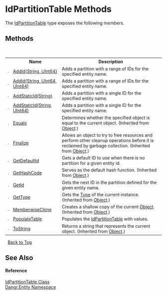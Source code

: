 # IdPartitionTable Methods
 

The <a href="T_Dangr_Entity_IdPartitionTable">IdPartitionTable</a> type exposes the following members.


## Methods
&nbsp;<table><tr><th></th><th>Name</th><th>Description</th></tr><tr><td>![Protected method](media/protmethod.gif "Protected method")</td><td><a href="M_Dangr_Entity_IdPartitionTable_AddId">AddId(String, UInt64)</a></td><td>
Adds a partition with a range of IDs for the specified entity name.</td></tr><tr><td>![Protected method](media/protmethod.gif "Protected method")</td><td><a href="M_Dangr_Entity_IdPartitionTable_AddId_1">AddId(String, UInt64, UInt64)</a></td><td>
Adds a partition with a range of IDs for the specified entity name.</td></tr><tr><td>![Protected method](media/protmethod.gif "Protected method")</td><td><a href="M_Dangr_Entity_IdPartitionTable_AddStaticId">AddStaticId(String)</a></td><td>
Adds a partition with a single ID for the specified entity name.</td></tr><tr><td>![Protected method](media/protmethod.gif "Protected method")</td><td><a href="M_Dangr_Entity_IdPartitionTable_AddStaticId_1">AddStaticId(String, UInt64)</a></td><td>
Adds a partition with a single ID for the specified entity name.</td></tr><tr><td>![Public method](media/pubmethod.gif "Public method")</td><td><a href="http://msdn2.microsoft.com/en-us/library/bsc2ak47" target="_blank">Equals</a></td><td>
Determines whether the specified object is equal to the current object.
 (Inherited from <a href="http://msdn2.microsoft.com/en-us/library/e5kfa45b" target="_blank">Object</a>.)</td></tr><tr><td>![Protected method](media/protmethod.gif "Protected method")</td><td><a href="http://msdn2.microsoft.com/en-us/library/4k87zsw7" target="_blank">Finalize</a></td><td>
Allows an object to try to free resources and perform other cleanup operations before it is reclaimed by garbage collection.
 (Inherited from <a href="http://msdn2.microsoft.com/en-us/library/e5kfa45b" target="_blank">Object</a>.)</td></tr><tr><td>![Protected method](media/protmethod.gif "Protected method")</td><td><a href="M_Dangr_Entity_IdPartitionTable_GetDefaultId">GetDefaultId</a></td><td>
Gets a default ID to use when there is no partition for a given entity id.</td></tr><tr><td>![Public method](media/pubmethod.gif "Public method")</td><td><a href="http://msdn2.microsoft.com/en-us/library/zdee4b3y" target="_blank">GetHashCode</a></td><td>
Serves as the default hash function.
 (Inherited from <a href="http://msdn2.microsoft.com/en-us/library/e5kfa45b" target="_blank">Object</a>.)</td></tr><tr><td>![Public method](media/pubmethod.gif "Public method")</td><td><a href="M_Dangr_Entity_IdPartitionTable_GetId">GetId</a></td><td>
Gets the next ID in the partition defined for the given entity name.</td></tr><tr><td>![Public method](media/pubmethod.gif "Public method")</td><td><a href="http://msdn2.microsoft.com/en-us/library/dfwy45w9" target="_blank">GetType</a></td><td>
Gets the <a href="http://msdn2.microsoft.com/en-us/library/42892f65" target="_blank">Type</a> of the current instance.
 (Inherited from <a href="http://msdn2.microsoft.com/en-us/library/e5kfa45b" target="_blank">Object</a>.)</td></tr><tr><td>![Protected method](media/protmethod.gif "Protected method")</td><td><a href="http://msdn2.microsoft.com/en-us/library/57ctke0a" target="_blank">MemberwiseClone</a></td><td>
Creates a shallow copy of the current <a href="http://msdn2.microsoft.com/en-us/library/e5kfa45b" target="_blank">Object</a>.
 (Inherited from <a href="http://msdn2.microsoft.com/en-us/library/e5kfa45b" target="_blank">Object</a>.)</td></tr><tr><td>![Protected method](media/protmethod.gif "Protected method")</td><td><a href="M_Dangr_Entity_IdPartitionTable_PopulateTable">PopulateTable</a></td><td>
Populates the <a href="T_Dangr_Entity_IdPartitionTable">IdPartitionTable</a> with values.</td></tr><tr><td>![Public method](media/pubmethod.gif "Public method")</td><td><a href="http://msdn2.microsoft.com/en-us/library/7bxwbwt2" target="_blank">ToString</a></td><td>
Returns a string that represents the current object.
 (Inherited from <a href="http://msdn2.microsoft.com/en-us/library/e5kfa45b" target="_blank">Object</a>.)</td></tr></table>&nbsp;
<a href="#idpartitiontable-methods">Back to Top</a>

## See Also


#### Reference
<a href="T_Dangr_Entity_IdPartitionTable">IdPartitionTable Class</a><br /><a href="N_Dangr_Entity">Dangr.Entity Namespace</a><br />